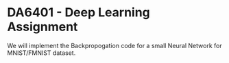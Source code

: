 # DA6401 - Deep Learning Assignment

We will implement the Backpropogation code for a small Neural Network for MNIST/FMNIST dataset.
